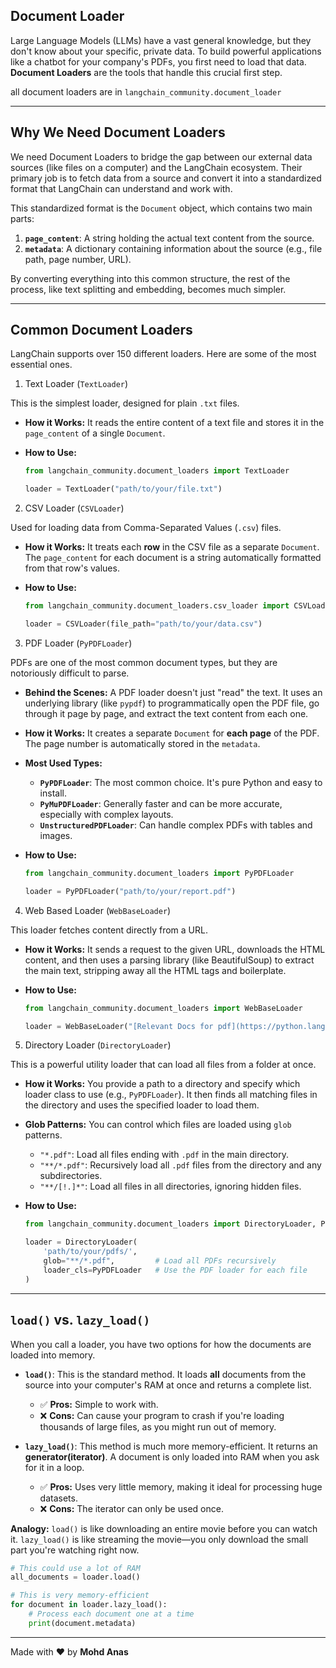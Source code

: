 ## Document Loader

Large Language Models (LLMs) have a vast general knowledge, but they don't know about your specific, private data. To build powerful applications like a chatbot for your company's PDFs, you first need to load that data. **Document Loaders** are the tools that handle this crucial first step.

all document loaders are in `langchain_community.document_loader`

---

## Why We Need Document Loaders

We need Document Loaders to bridge the gap between our external data sources (like files on a computer) and the LangChain ecosystem. Their primary job is to fetch data from a source and convert it into a standardized format that LangChain can understand and work with.

This standardized format is the `Document` object, which contains two main parts:

1.  **`page_content`**: A string holding the actual text content from the source.
2.  **`metadata`**: A dictionary containing information about the source (e.g., file path, page number, URL).

By converting everything into this common structure, the rest of the process, like text splitting and embedding, becomes much simpler.

---

## Common Document Loaders

LangChain supports over 150 different loaders. Here are some of the most essential ones.

1. Text Loader (`TextLoader`)

This is the simplest loader, designed for plain `.txt` files.

- **How it Works:** It reads the entire content of a text file and stores it in the `page_content` of a single `Document`.
- **How to Use:**

  ```python
  from langchain_community.document_loaders import TextLoader

  loader = TextLoader("path/to/your/file.txt")
  ```

2. CSV Loader (`CSVLoader`)

Used for loading data from Comma-Separated Values (`.csv`) files.

- **How it Works:** It treats each **row** in the CSV file as a separate `Document`. The `page_content` for each document is a string automatically formatted from that row's values.
- **How to Use:**

  ```python
  from langchain_community.document_loaders.csv_loader import CSVLoader

  loader = CSVLoader(file_path="path/to/your/data.csv")
  ```

3. PDF Loader (`PyPDFLoader`)

PDFs are one of the most common document types, but they are notoriously difficult to parse.

- **Behind the Scenes:** A PDF loader doesn't just "read" the text. It uses an underlying library (like `pypdf`) to programmatically open the PDF file, go through it page by page, and extract the text content from each one.
- **How it Works:** It creates a separate `Document` for **each page** of the PDF. The page number is automatically stored in the `metadata`.
- **Most Used Types:**
  - **`PyPDFLoader`**: The most common choice. It's pure Python and easy to install.
  - **`PyMuPDFLoader`**: Generally faster and can be more accurate, especially with complex layouts.
  - **`UnstructuredPDFLoader`**: Can handle complex PDFs with tables and images.
- **How to Use:**

  ```python
  from langchain_community.document_loaders import PyPDFLoader

  loader = PyPDFLoader("path/to/your/report.pdf")
  ```

4. Web Based Loader (`WebBaseLoader`)

This loader fetches content directly from a URL.

- **How it Works:** It sends a request to the given URL, downloads the HTML content, and then uses a parsing library (like BeautifulSoup) to extract the main text, stripping away all the HTML tags and boilerplate.
- **How to Use:**

  ```python
  from langchain_community.document_loaders import WebBaseLoader

  loader = WebBaseLoader("[Relevant Docs for pdf](https://python.langchain.com/docs/concepts/document_loaders/)")
  ```

5. Directory Loader (`DirectoryLoader`)

This is a powerful utility loader that can load all files from a folder at once.

- **How it Works:** You provide a path to a directory and specify which loader class to use (e.g., `PyPDFLoader`). It then finds all matching files in the directory and uses the specified loader to load them.
- **Glob Patterns:** You can control which files are loaded using `glob` patterns.
  - `"*.pdf"`: Load all files ending with `.pdf` in the main directory.
  - `"**/*.pdf"`: Recursively load all `.pdf` files from the directory and any subdirectories.
  - `"**/[!.]*"`: Load all files in all directories, ignoring hidden files.
- **How to Use:**

  ```python
  from langchain_community.document_loaders import DirectoryLoader, PyPDFLoader

  loader = DirectoryLoader(
      'path/to/your/pdfs/',
      glob="**/*.pdf",         # Load all PDFs recursively
      loader_cls=PyPDFLoader   # Use the PDF loader for each file
  )
  ```

---

## `load()` vs. `lazy_load()`

When you call a loader, you have two options for how the documents are loaded into memory.

- **`load()`**: This is the standard method. It loads **all** documents from the source into your computer's RAM at once and returns a complete list.

  - ✅ **Pros:** Simple to work with.
  - ❌ **Cons:** Can cause your program to crash if you're loading thousands of large files, as you might run out of memory.

- **`lazy_load()`**: This method is much more memory-efficient. It returns an **generator(iterator)**. A document is only loaded into RAM when you ask for it in a loop.
  - ✅ **Pros:** Uses very little memory, making it ideal for processing huge datasets.
  - ❌ **Cons:** The iterator can only be used once.

**Analogy:** `load()` is like downloading an entire movie before you can watch it. `lazy_load()` is like streaming the movie—you only download the small part you're watching right now.

```python
# This could use a lot of RAM
all_documents = loader.load()

# This is very memory-efficient
for document in loader.lazy_load():
    # Process each document one at a time
    print(document.metadata)
```

---

Made with ❤️ by **Mohd Anas**
